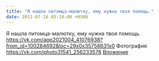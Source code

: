 ```yaml
---
title: "Я нашла питомца-малютку, ему нужна твоя помощь."
date: 2011-07-16 05:10:00 +0300
---
```


Я нашла питомца-малютку, ему нужна твоя помощь.
<a class="vk-attach" href="https://vk.com/app2021004_41076938?from_id=100284692&loc=29x0x35756631x0">https://vk.com/app2021004_41076938?from_id=100284692&loc=29x0x35756631x0</a>
Фотография
<a class="vk-attach" href="https://vk.com/photo31541_256233578">https://vk.com/photo31541_256233578</a>
<a class="vk-attach" href="https://vk.com/photo31541_256233578">Вложение</a>
